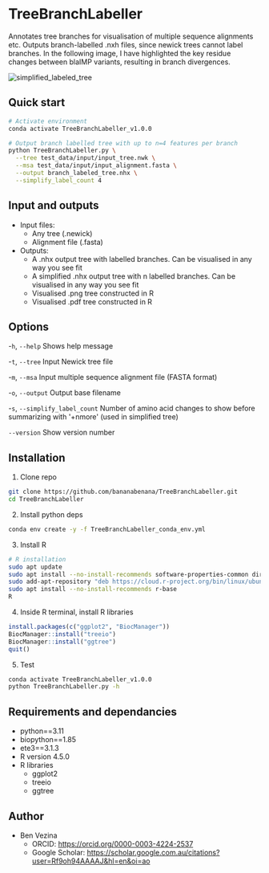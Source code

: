 # TreeBranchLabeller
Annotates tree branches for visualisation of multiple sequence alignments etc. Outputs branch-labelled .nxh files, since newick trees cannot label branches. 
In the following image, I have highlighted the key residue changes between blaIMP variants, resulting in branch divergences.

![simplified_labeled_tree](https://github.com/user-attachments/assets/3bc2dac8-d1bf-49ef-aea8-b6a31ed14505)

## Quick start
```bash
# Activate environment
conda activate TreeBranchLabeller_v1.0.0

# Output branch labelled tree with up to n=4 features per branch
python TreeBranchLabeller.py \
  --tree test_data/input/input_tree.nwk \
  --msa test_data/input/input_alignment.fasta \
  --output branch_labeled_tree.nhx \
  --simplify_label_count 4
```

## Input and outputs
- Input files:
  - Any tree (.newick)
  - Alignment file (.fasta)
- Outputs:
  - A .nhx output tree with labelled branches. Can be visualised in any way you see fit
  - A simplified .nhx output tree with n labelled branches. Can be visualised in any way you see fit
  - Visualised .png tree constructed in R
  - Visualised .pdf tree constructed in R

## Options

-`h`, `--help`                     Shows help message

-`t`, `--tree`                     Input Newick tree file

-`m`, `--msa`                      Input multiple sequence alignment file (FASTA format)

-`o`, `--output`                   Output base filename

-`s`, `--simplify_label_count`     Number of amino acid changes to show before summarizing with '+nmore' (used in simplified tree)

`--version`                        Show version number

## Installation

1. Clone repo
```bash
git clone https://github.com/bananabenana/TreeBranchLabeller.git
cd TreeBranchLabeller
```
2. Install python deps
```bash
conda env create -y -f TreeBranchLabeller_conda_env.yml
```
3. Install R
```bash
# R installation
sudo apt update
sudo apt install --no-install-recommends software-properties-common dirmngr
sudo add-apt-repository "deb https://cloud.r-project.org/bin/linux/ubuntu $(lsb_release -cs)-cran40/"
sudo apt install --no-install-recommends r-base
R
```
4. Inside R terminal, install R libraries
```R
install.packages(c("ggplot2", "BiocManager"))
BiocManager::install("treeio")
BiocManager::install("ggtree")
quit()
```
5. Test
```bash
conda activate TreeBranchLabeller_v1.0.0
python TreeBranchLabeller.py -h
```

## Requirements and dependancies

- python==3.11
- biopython==1.85
- ete3==3.1.3
- R version 4.5.0
- R libraries
  - ggplot2
  - treeio
  - ggtree
 
## Author
- Ben Vezina
  - ORCID: https://orcid.org/0000-0003-4224-2537
  - Google Scholar: https://scholar.google.com.au/citations?user=Rf9oh94AAAAJ&hl=en&oi=ao

